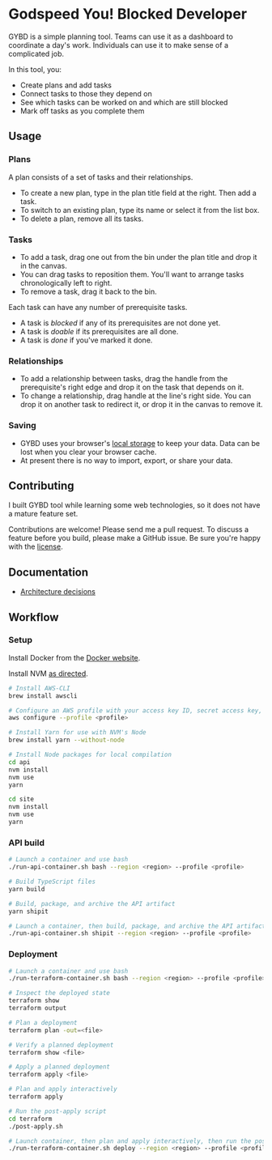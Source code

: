 # Godspeed You! Blocked Developer

GYBD is a simple planning tool. Teams can use it as a dashboard to coordinate a day's work. Individuals can use it to make sense of a complicated job.

In this tool, you:

*   Create plans and add tasks
*   Connect tasks to those they depend on
*   See which tasks can be worked on and which are still blocked
*   Mark off tasks as you complete them

## Usage

### Plans

A plan consists of a set of tasks and their relationships.

*   To create a new plan, type in the plan title field at the right. Then add a task.
*   To switch to an existing plan, type its name or select it from the list box.
*   To delete a plan, remove all its tasks.

### Tasks

*   To add a task, drag one out from the bin under the plan title and drop it in the canvas.
*   You can drag tasks to reposition them. You'll want to arrange tasks chronologically left to right.
*   To remove a task, drag it back to the bin.

Each task can have any number of prerequisite tasks.

*   A task is _blocked_ if any of its prerequisites are not done yet.
*   A task is _doable_ if its prerequisites are all done.
*   A task is _done_ if you've marked it done.

### Relationships

*   To add a relationship between tasks, drag the handle from the prerequisite's right edge and drop it on the task that depends on it.
*   To change a relationship, drag handle at the line's right side. You can drop it on another task to redirect it, or drop it in the canvas to remove it.

### Saving

*   GYBD uses your browser's [local storage](https://en.wikipedia.org/wiki/Web_storage) to keep your data. Data can be lost when you clear your browser cache.
*   At present there is no way to import, export, or share your data.

## Contributing

I built GYBD tool while learning some web technologies, so it does not have a mature feature set.

Contributions are welcome! Please send me a pull request. To discuss a feature before you build, please make a GitHub issue. Be sure you're happy with the [license](LICENSE).

## Documentation

*   [Architecture decisions](docs/architecture)

## Workflow

### Setup

Install Docker from the [Docker website](https://docs.docker.com/docker-for-mac/install/).

Install NVM [as directed](https://github.com/creationix/nvm#installation).

```bash
# Install AWS-CLI
brew install awscli

# Configure an AWS profile with your access key ID, secret access key, and region
aws configure --profile <profile>

# Install Yarn for use with NVM's Node
brew install yarn --without-node

# Install Node packages for local compilation
cd api
nvm install
nvm use
yarn

cd site
nvm install
nvm use
yarn
```

### API build

```bash
# Launch a container and use bash
./run-api-container.sh bash --region <region> --profile <profile>

# Build TypeScript files
yarn build

# Build, package, and archive the API artifact
yarn shipit

# Launch a container, then build, package, and archive the API artifact
./run-api-container.sh shipit --region <region> --profile <profile>
```

### Deployment

```bash
# Launch a container and use bash
./run-terraform-container.sh bash --region <region> --profile <profile> --stage <stage>

# Inspect the deployed state
terraform show
terraform output

# Plan a deployment
terraform plan -out=<file>

# Verify a planned deployment
terraform show <file>

# Apply a planned deployment
terraform apply <file>

# Plan and apply interactively
terraform apply

# Run the post-apply script
cd terraform
./post-apply.sh

# Launch container, then plan and apply interactively, then run the post-apply script
./run-terraform-container.sh deploy --region <region> --profile <profile> --stage <stage>
```
